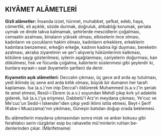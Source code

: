 ## KIYÂMET ALÂMETLERİ

**Gizli alâmetler:** İnsanda izzet, hürmet, mu­habbet, şefkat, edeb, haya, cömertlik, eli açıklık, sözde durmak, doğruluk, ahbablığı korumak, şe­riata uymak ve dinde takva kalmamak, şehir­lerde mescidlerin çoğalması, cemaatin azalması, binaların yüksek olması, elbiselerin ince olması, kadınların ve çocukların hakim olması, kadın­ların erkeklere, erkeklerin kadınlara benzemesi, erkeğin erkeğe, kadının kadına ilgi duyması, be­reketin azalması, akraba ziyaretinin ve şer'i alışveriş hükümlerinin kalkması, kötülere saygı gös­terilmesi, iyilerin aşağılanması, cariyelerin do­ğurması, kan dökülmesi, fısk ve fücurda çoğal­ma, kabirlerin süslenmesi gibi şeylerdir ki, bunlara eşraat-ı saat (kıyametin şartları) da denir.

**Kıyametin açık alâmetleri:** Deccalın çıkması, üç gece ard arda ay tutulması, yedi iklimde üç sene ard arda kıtlık olması, büyük bir dumanın her tarafı kaplaması. İsa (a.s.)'nın inip Deccal'ı öl­dürerek Muhammed (s.a.v.)'in şeriatı ile amel etmesi, Resûl-i Ekrem (s.a.v.) soyundan Mehdî çıkıp kırk yıl adaletle giderek, İsâ (a.s.)'ya eriş­mesi, Dabbetü'l Arz'ın meydana çıkması, Ye'cuc ve Me'cuc'un Sedd-i İskender'iden çıkıp yedi ik­limi istila etmesi, Beyt-i Şerif (Kabe-i Muazzama)'nın yıkılması, Güneşin batıdan doğup orada beklemesi.

Bu alâmetlerin meydana çıkmasından sonra misk ve anber kokusu gibi ferahlatıcı serin rüzgârlar esip bu rahavetle mü'minlerin ruhları be­denlerinden çıkar. (Mârifetname)
